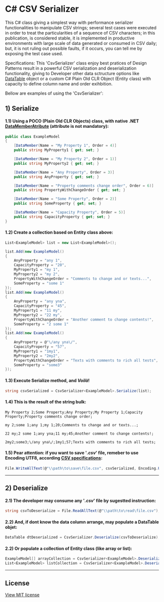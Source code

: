 # C# CSV Serializer

This C# class giving a simplest way with performance serializer functionalities to manipulate CSV strings; several test cases were executed in order to treat the particularities of a sequence of CSV characters; in this publication, is considered stable, it is implemented in productive environments with large scale of data generated or consumed in CSV daily; but, it is not ruling out possible faults, if it occurs, you can tell me by exposing the test case used.

Specifications: This 'CsvSerializer' class enjoy best pratices of Design Patterns result in a powerful CSV serialization and deserialization functionality, giving to Developer other data sctructure options like [DataTable](https://docs.microsoft.com/en-us/dotnet/api/system.data.datatable) object or a custom C# Plain Old CLR Object (Entity class) with capacity to define column name and order exihbition.

Bellow are examples of using the 'CsvSerializer':

## 1) Serialize

#### 1.1) Using a POCO (Plain Old CLR Objects) class, with native .NET [DataMemberAtribute](https://docs.microsoft.com/en-us/dotnet/api/system.runtime.serialization.datamemberattribute) (attribute is not mandatory):
```cs
public class ExampleModel
{
    [DataMember(Name = "My Property 1", Order = 4)]
    public string MyProperty1 { get; set; }

    [DataMember(Name = "My Property 2", Order = 1)]
    public string MyProperty2 { get; set; }

    [DataMember(Name = "Any Property", Order = 3)]
    public string AnyProperty { get; set; }

    [DataMember(Name = "Property comments change order", Order = 6)]
    public string PropertyWithChangeOrder { get; set; }

    [DataMember(Name = "Some Property", Order = 2)]
    public string SomeProperty { get; set; }

    [DataMember(Name = "Capacity Property", Order = 5)]
    public string CapacityProperty { get; set; }
}
```

#### 1.2) Create a collection based on Entity class above:
```cs
List<ExampleModel> list = new List<ExampleModel>();

list.Add(new ExampleModel()
{
    AnyProperty = "any 1",
    CapacityProperty = "20",
    MyProperty1 = "my 1",
    MyProperty2 = "my 2",
    PropertyWithChangeOrder = "Comments to change and or texts...",
    SomeProperty = "some 1"
});
list.Add(new ExampleModel()
{
    AnyProperty = "any yna",
    CapacityProperty = "45",
    MyProperty1 = "11 my",
    MyProperty2 = "22 my",
    PropertyWithChangeOrder = "Another comment to change contents!",
    SomeProperty = "2 some 1"
});
list.Add(new ExampleModel()
{
    AnyProperty = @"\/any yna\/",
    CapacityProperty = "57",
    MyProperty1 = "1my1",
    MyProperty2 = "2my2",
    PropertyWithChangeOrder = "Texts with comments to rich all tests",
    SomeProperty = "some3"
});
```

#### 1.3) Execute Serialize method, and *Voilà*!
```cs
string csvSerialized = CsvSerializer<ExampleModel>.Serialize(list);
```

#### 1.4) This is the result of the string bulk:
```csv
My Property 2;Some Property;Any Property;My Property 1;Capacity Property;Property comments change order;

my 2;some 1;any 1;my 1;20;Comments to change and or texts...;

22 my;2 some 1;any yna;11 my;45;Another comment to change contents!;

2my2;some3;\/any yna\/;1my1;57;Texts with comments to rich all tests;
```

#### 1.5) Pear attention: if you want to save '*.csv*' file, remeber to use Encoding UTF8, according [CSV specifications](https://en.wikipedia.org/wiki/Comma-separated_values):
```cs
File.WriteAllText(@"\\path\to\save\file.csv", csvSerialized, Encoding.UTF8);
```
----------------------------

## 2) Deserialize

#### 2.1) The developer may consume any '*.csv*' file by sugestted instruction:
```cs
string csvToDeserialize = File.ReadAllText(@"\\path\to\read\file.csv");
```

#### 2.2) And, if dont know the data column arrange, may populate a DataTable objet:
```cs
DataTable dtDeserialized = CsvSerializer.Deserialize(csvToDeserialize);
```

#### 2.2) Or populate a collection of Entity class (like array or list):
```cs
ExampleModel[] arrayCollection = CsvSerializer<ExampleModel>.Deserialize(csvToDeserialize).ToArray();
List<ExampleModel> listCollection = CsvSerializer<ExampleModel>.Deserialize(csvToDeserialize).ToList();
```
----------------------
## License

[View MIT license](https://github.com/antonio-leonardo/CsvSerializer/blob/master/LICENSE)

